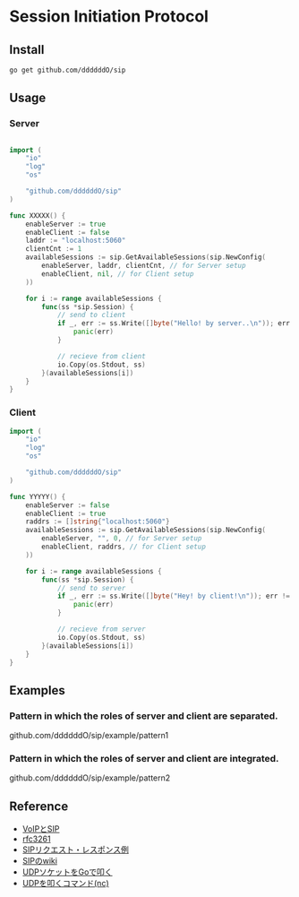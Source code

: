 # Session Initiation Protocol  
## Install
```sh
go get github.com/ddddddO/sip
```

## Usage  
### Server  
```go

import (
	"io"
	"log"
	"os"

	"github.com/ddddddO/sip"
)

func XXXXX() {
	enableServer := true
	enableClient := false
	laddr := "localhost:5060"
	clientCnt := 1
	availableSessions := sip.GetAvailableSessions(sip.NewConfig(
		enableServer, laddr, clientCnt, // for Server setup
		enableClient, nil, // for Client setup
	))

	for i := range availableSessions {
		func(ss *sip.Session) {
			// send to client
			if _, err := ss.Write([]byte("Hello! by server..\n")); err != nil {
				panic(err)
			}

			// recieve from client
			io.Copy(os.Stdout, ss)
		}(availableSessions[i])
	}
}
```

### Client  

```go
import (
	"io"
	"log"
	"os"

	"github.com/ddddddO/sip"
)

func YYYYY() {
	enableServer := false
	enableClient := true
	raddrs := []string{"localhost:5060"}
	availableSessions := sip.GetAvailableSessions(sip.NewConfig(
		enableServer, "", 0, // for Server setup
		enableClient, raddrs, // for Client setup
	))

	for i := range availableSessions {
		func(ss *sip.Session) {
			// send to server
			if _, err := ss.Write([]byte("Hey! by client!\n")); err != nil {
				panic(err)
			}

			// recieve from server
			io.Copy(os.Stdout, ss)
		}(availableSessions[i])
	}
}
```

## Examples  
### Pattern in which the roles of server and client are separated.
github.com/ddddddO/sip/example/pattern1

### Pattern in which the roles of server and client are integrated.
github.com/ddddddO/sip/example/pattern2

## Reference  
- [VoIPとSIP](https://www.nic.ad.jp/ja/newsletter/No29/100.html)
- [rfc3261](https://tools.ietf.org/html/rfc3261)
- [SIPリクエスト・レスポンス例](https://tools.ietf.org/html/rfc3261#section-24.2)
- [SIPのwiki](https://ja.wikipedia.org/wiki/Session_Initiation_Protocol)
- [UDPソケットをGoで叩く](https://ascii.jp/elem/000/001/411/1411547/)
- [UDPを叩くコマンド(nc)](https://www.ecoop.net/memo/archives/udp-connection-on-command-line.html)
